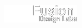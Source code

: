 ![logo](https://raw.githubusercontent.com/Armored-22/difusion/master/src/images/gif_logo_3.gif)




